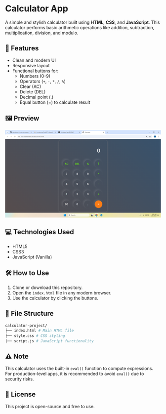 # Calculator App

A simple and stylish calculator built using **HTML**, **CSS**, and **JavaScript**. This calculator performs basic arithmetic operations like addition, subtraction, multiplication, division, and modulo.

## 🚀 Features

- Clean and modern UI
- Responsive layout
- Functional buttons for:
  - Numbers (0-9)
  - Operators (`+`, `-`, `*`, `/`, `%`)
  - Clear (AC)
  - Delete (DEL)
  - Decimal point (.)
  - Equal button (=) to calculate result

## 🖼️ Preview

![Calculator UI](screenshot.png) 

## 💻 Technologies Used

- HTML5
- CSS3
- JavaScript (Vanilla)

## 🛠️ How to Use

1. Clone or download this repository.
2. Open the `index.html` file in any modern browser.
3. Use the calculator by clicking the buttons.

## 📁 File Structure
```bash
calculator-project/
├── index.html # Main HTML file
├── style.css # CSS styling
├── script.js # JavaScript functionality

```
## ⚠️ Note

This calculator uses the built-in `eval()` function to compute expressions. For production-level apps, it is recommended to avoid `eval()` due to security risks.

## 📄 License

This project is open-source and free to use.


